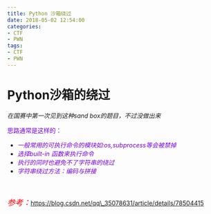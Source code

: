 ```yaml
---
title: Python 沙箱绕过
date: 2018-05-02 12:54:00
categories:
- CTF
- PWN
tags:
- CTF
- PWN
---
```


# Python沙箱的绕过

*在国赛中第一次见到这种sand box的题目，不过没做出来*

<font color="#7600D8">思路通常是这样的：</font>

- <font color="#7600D8"><i>一般常用的可执行命令的模块如:os,subprocess等会被禁掉</i></font>
- <font color="#7600D8"><i>选择built-in 函数来执行命令</i></font>
- <font color="#7600D8"><i>执行的同时也避免不了字符串的绕过</i></font>
- <font color="#7600D8"><i>字符串绕过方法：编码与拼接</i></font>

<font color="#7600D8" size="4"><i><br></i></font>

<font color="#FF0000" size="4"><i>参考：</i></font>https://blog.csdn.net/qq\_35078631/article/details/78504415